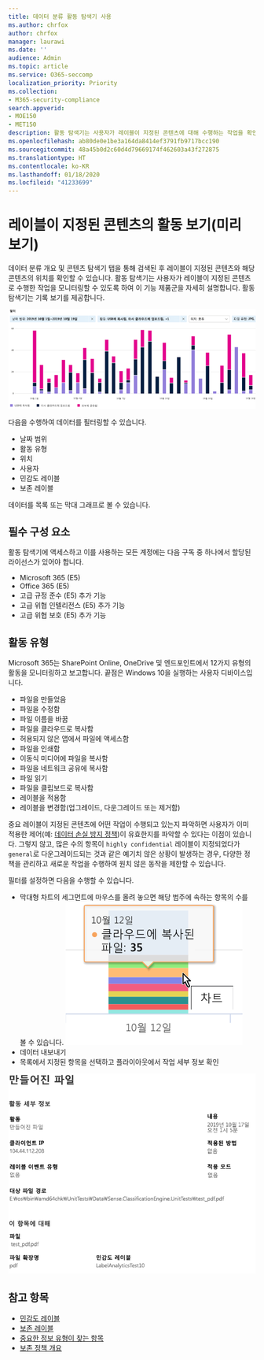 ```yaml
---
title: 데이터 분류 활동 탐색기 사용
ms.author: chrfox
author: chrfox
manager: laurawi
ms.date: ''
audience: Admin
ms.topic: article
ms.service: O365-seccomp
localization_priority: Priority
ms.collection:
- M365-security-compliance
search.appverid:
- MOE150
- MET150
description: 활동 탐색기는 사용자가 레이블이 지정된 콘텐츠에 대해 수행하는 작업을 확인하고 필터링하여 데이터 분류 기능을 자세히 설명합니다.
ms.openlocfilehash: ab80de0e1be3a164da8414ef3791fb9717bcc190
ms.sourcegitcommit: 48a45b0d2c60d4d79669174f462603a43f272875
ms.translationtype: HT
ms.contentlocale: ko-KR
ms.lasthandoff: 01/18/2020
ms.locfileid: "41233699"
---
```

# <a name="view-activity-on-your-labeled-content-preview"></a>레이블이 지정된 콘텐츠의 활동 보기(미리 보기)

데이터 분류 개요 및 콘텐츠 탐색기 탭을 통해 검색된 후 레이블이 지정된 콘텐츠와 해당 콘텐츠의 위치를 확인할 수 있습니다. 활동 탐색기는 사용자가 레이블이 지정된 콘텐츠로 수행한 작업을 모니터링할 수 있도록 하여 이 기능 제품군을 자세히 설명합니다. 활동 탐색기는 기록 보기를 제공합니다.

![자리 표시자 스크린샷 개요 활동 탐색기](media/data-classification-activity-explorer-1.png)

다음을 수행하여 데이터를 필터링할 수 있습니다.

- 날짜 범위
- 활동 유형
- 위치
- 사용자
- 민감도 레이블
- 보존 레이블


데이터를 목록 또는 막대 그래프로 볼 수 있습니다.

## <a name="prerequisites"></a>필수 구성 요소

활동 탐색기에 액세스하고 이를 사용하는 모든 계정에는 다음 구독 중 하나에서 할당된 라이선스가 있어야 합니다.

- Microsoft 365 (E5)
- Office 365 (E5)
- 고급 규정 준수 (E5) 추가 기능
- 고급 위협 인텔리전스 (E5) 추가 기능
- 고급 위협 보호 (E5) 추가 기능

## <a name="activity-type"></a>활동 유형

Microsoft 365는 SharePoint Online, OneDrive 및 엔드포인트에서 12가지 유형의 활동을 모니터링하고 보고합니다. 끝점은 Windows 10을 실행하는 사용자 디바이스입니다.

- 파일을 만들었음
- 파일을 수정함
- 파일 이름을 바꿈
- 파일을 클라우드로 복사함
- 허용되지 않은 앱에서 파일에 액세스함
- 파일을 인쇄함
- 이동식 미디어에 파일을 복사함
- 파일을 네트워크 공유에 복사함
- 파일 읽기
- 파일을 클립보드로 복사함
- 레이블을 적용함
- 레이블을 변경함(업그레이드, 다운그레이드 또는 제거함)

중요 레이블이 지정된 콘텐츠에 어떤 작업이 수행되고 있는지 파악하면 사용자가 이미 적용한 제어(예: [데이터 손실 방지 정책](data-loss-prevention-policies.md))이 유효한지를 파악할 수 있다는 이점이 있습니다. 그렇지 않고, 많은 수의 항목이 `highly confidential` 레이블이 지정되었다가 `general`로 다운그레이드되는 것과 같은 예기치 않은 상황이 발생하는 경우, 다양한 정책을 관리하고 새로운 작업을 수행하여 원치 않은 동작을 제한할 수 있습니다.

필터를 설정하면 다음을 수행할 수 있습니다.

- 막대형 차트의 세그먼트에 마우스를 올려 놓으면 해당 범주에 속하는 항목의 수를 볼 수 있습니다. ![활동 탐색기 가리키기](media/data-classification-activity-explorer-hover-over-2.png)
- 데이터 내보내기
- 목록에서 지정된 항목을 선택하고 플라이아웃에서 작업 세부 정보 확인

![활동 탐색기 세부 정보 플라이아웃](media/data-classification-activity-explorer-fly-out-3.png)

## <a name="see-also"></a>참고 항목
- [민감도 레이블](sensitivity-labels.md)
- [보존 레이블](labels.md)
- [중요한 정보 유형이 찾는 항목](what-the-sensitive-information-types-look-for.md)
- [보존 정책 개요](retention-policies.md)